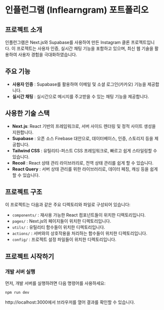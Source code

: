 # 인플런그램 (Inflearngram) 포트폴리오

## 프로젝트 소개

인플런그램은 Next.js와 Supabase를 사용하여 만든 Instagram 클론 프로젝트입니다. 이 프로젝트는 사용자 인증, 실시간 채팅 기능을 포함하고 있으며, 최신 웹 기술을 활용하여 사용자 경험을 극대화하였습니다.


## 주요 기능
- **사용자 인증** : Supabase를 활용하여 이메일 및 소셜 로그인(카카오) 기능을 제공합니다.
- **실시간 채팅** : 실시간으로 메시지를 주고받을 수 있는 채팅 기능을 제공합니다.

## 사용한 기술 스택
- **Next.js**: React 기반의 프레임워크로, 서버 사이드 렌더링 및 정적 사이트 생성을 지원합니다.
- **Supabase** : 오픈 소스 Firebase 대안으로, 데이터베이스, 인증, 스토리지 등을 제공합니다.
- **Tailwind CSS** : 유틸리티-퍼스트 CSS 프레임워크로, 빠르고 쉽게 스타일링할 수 있습니다.
- **Recoil** : React 상태 관리 라이브러리로, 전역 상태 관리를 쉽게 할 수 있습니다.
- **React Query** : 서버 상태 관리를 위한 라이브러리로, 데이터 페칭, 캐싱 등을 쉽게 할 수 있습니다.

## 프로젝트 구조
이 프로젝트는 다음과 같은 주요 디렉토리와 파일로 구성되어 있습니다:

- `components/` : 재사용 가능한 React 컴포넌트들이 위치한 디렉토리입니다.
- `pages/` : Next.js의 페이지들이 위치한 디렉토리입니다.
- `utils/` : 유틸리티 함수들이 위치한 디렉토리입니다.
- `actions/` : 서버와의 상호작용을 처리하는 함수들이 위치한 디렉토리입니다.
- `config/` : 프로젝트 설정 파일들이 위치한 디렉토리입니다.

## 프로젝트 시작하기
### 개발 서버 실행

먼저, 개발 서버를 실행하려면 다음 명령어를 사용하세요:
```
npm run dev
```

http://localhost:3000에서 브라우저를 열어 결과를 확인할 수 있습니다.
